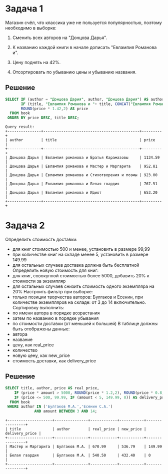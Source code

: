 # Задача 1

Магазин счёл, что классика уже не пользуется популярностью, поэтому необходимо в выборке:

1. Сменить всех авторов на "Донцова Дарья".

2. К названию каждой книги в начале дописать "Евлампия Романова и".

3. Цену поднять на 42%.

4. Отсортировать по убыванию цены и убыванию названия.

## Решение
```SQL
SELECT IF (author = "Донцова Дария", author, "Донцова Дария") AS author,
       IF (title, "Евлампия Романова и "+ title, CONCAT("Евлампия Романова и ", title)) AS title,
       ROUND(price * 1.42,2) AS price      
  FROM book
 ORDER BY price DESC, title DESC;
```

```
Query result:
+---------------+-------------------------------------------+---------+
| author        | title                                     | price   |
+---------------+-------------------------------------------+---------+
| Донцова Дарья | Евлампия романова и Братья Карамазовы     | 1134.59 |
| Донцова Дарья | Евлампия романова и Мастер и Маргарита    | 952.81  |
| Донцова Дарья | Евлампия романова и Стихотворения и поэмы | 923.00  |
| Донцова Дарья | Евлампия романова и Белая гвардия         | 767.51  |
| Донцова Дарья | Евлампия романова и Идиот                 | 653.20  |
+---------------+-------------------------------------------+---------+
```

# Задача 2
Определить стоимость доставки:
- для книг стоимостью 500 и менее, установить в размере 99,99
- при количестве книг на складе менее 5, установить в размере 149.99
- для остальных случаев доставка должна быть бесплатной
Определить новую стоимость для книг:
- для книг, совокупной стоимостью более 5000, добавить 20% к стоимости за экземпляр
- для остальных случаев снизить стоимость одного экземпляра на 20%
Настроить фильтр при выборке:
- только позиции творчества авторов: Булгаков и Есенин, при количестве экземпляров на складе: от 3 до 14 включительно.
Сортировку выполнить:
- по имени автора в порядке возрастания
- затем по названию в порядке убывания
- по стоимости доставки (от меньшей к большей)
В таблице должны быть отображены данные:
- автора
- название
- цену, как real_price
- количество
- новую цену, как new_price
- стоимость доставки, как delivery_price


## Решение
```SQL
SELECT title, author, price AS real_price,     
    IF (price * amount > 5000, ROUND(price * 1.2,2), ROUND(price * 0.8,2)) AS new_price,    
    IF (price <= 500, 99.99, IF (amount < 5, 149.99, 0)) AS delivery_price      
  FROM book
 WHERE author IN ('Булгаков М.А.','Есенин С.А.')
             AND amount BETWEEN 3 AND 14;
```

```
+--------------------+---------------+------------+-----------+----------------+
| title              | author        | real_price | new_price | delivery_price |
+--------------------+---------------+------------+-----------+----------------+
| Мастер и Маргарита | Булгаков М.А. | 670.99     | 536.79    | 149.99         |
| Белая гвардия      | Булгаков М.А. | 540.50     | 432.40    | 0              |
+--------------------+---------------+------------+-----------+----------------+
```
